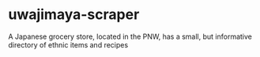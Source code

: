 # uwajimaya-scraper
A Japanese grocery store, located in the PNW, has a small, but informative directory of ethnic items and recipes
